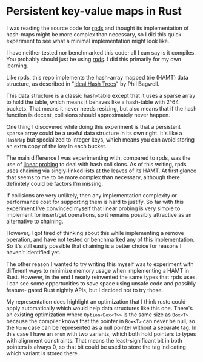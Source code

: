# Persistent key-value maps in Rust

I was reading the source code for [rpds][] and thought its implementation of
hash-maps might be more complex than necessary, so I did this quick experiment
to see what a minimal implementation might look like.

[rpds]: https://github.com/orium/rpds

I have neither tested nor benchmarked this code; all I can say is it compiles.
You probably should just be using [rpds][]. I did this primarily for my own
learning.

Like rpds, this repo implements the hash-array mapped trie (HAMT) data
structure, as described in "[Ideal Hash Trees][]" by Phil Bagwell.

[Ideal Hash Trees]: https://infoscience.epfl.ch/record/64398/files/idealhashtrees.pdf

This data structure is a classic hash-table except that it uses a sparse array
to hold the table, which means it behaves like a hash-table with 2^64 buckets.
That means it never needs resizing, but also means that if the hash function is
decent, collisions should approximately never happen.

One thing I discovered while doing this experiment is that a persistent sparse
array could be a useful data structure in its own right. It's like a `HashMap`
but specialized to integer keys, which means you can avoid storing an extra
copy of the key in each bucket.

The main difference I was experimenting with, compared to rpds, was the use of
[linear probing][] to deal with hash collisions. As of this writing, rpds uses
chaining via singly-linked lists at the leaves of its HAMT. At first glance
that seems to me to be more complex than necessary, although there definitely
could be factors I'm missing.

[linear probing]: https://en.wikipedia.org/wiki/Linear_probing

If collisions are very unlikely, then any implementation complexity or
performance cost for supporting them is hard to justify. So far with this
experiment I've convinced myself that linear probing is very simple to
implement for insert/get operations, so it remains possibly attractive as an
alternative to chaining.

However, I got tired of thinking about this while implementing a remove
operation, and have not tested or benchmarked any of this implementation.
So it's still easily possible that chaining is a better choice for reasons I
haven't identified yet.

The other reason I wanted to try writing this myself was to experiment with
different ways to minimize memory usage when implementing a HAMT in Rust.
However, in the end I nearly reinvented the same types that rpds uses. I can
see some opportunities to save space using unsafe code and possibly feature-
gated Rust nightly APIs, but I decided not to try those.

My representation does highlight an optimization that I think rustc could
apply automatically which would help data structures like this one. There's
an existing optimization where `Option<Box<T>>` is the same size as `Box<T>`
because the compiler knows that the pointer in `Box<T>` can never be null, so
the `None` case can be represented as a null pointer without a separate tag.
In this case I have an `enum` with two variants, which both hold pointers to
types with alignment constraints. That means the least-significant bit in both
pointers is always 0, so that bit could be used to store the tag indicating
which variant is stored there.
